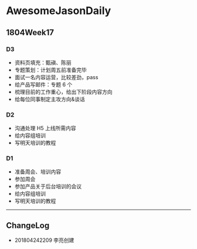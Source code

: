 # AwesomeJasonDaily

## 1804Week17

### D3

- 资料页填充：甄禛、陈丽
- 专题策划：计划周五前准备完毕
- 面试一名内容运营，比较差劲，pass
- 给产品写邮件：专题 6 个
- 梳理目前的工作重心，给出下阶段内容方向
- 给每位同事制定主攻方向&谈话

### D2

- 沟通处理 H5 上线所需内容
- 给内容组培训
- 写明天培训的教程

### D1

- 准备周会、培训内容
- 参加周会
- 参加产品关于后台培训的会议
- 给内容组培训
- 写明天培训的教程



----

## ChangeLog

- 201804242209 李亮创建
